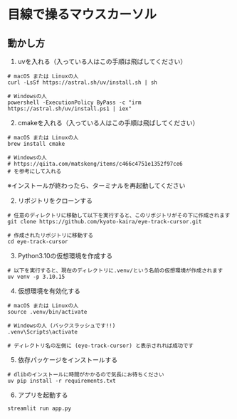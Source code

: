 # 目線で操るマウスカーソル
## 動かし方

1. uvを入れる（入っている人はこの手順は飛ばしてください）

```shell
# macOS または Linuxの人
curl -LsSf https://astral.sh/uv/install.sh | sh

# Windowsの人
powershell -ExecutionPolicy ByPass -c "irm https://astral.sh/uv/install.ps1 | iex"
```

2. cmakeを入れる（入っている人はこの手順は飛ばしてください）

```shell
# macOS または Linuxの人
brew install cmake

# Windowsの人
# https://qiita.com/matskeng/items/c466c4751e1352f97ce6
# を参考にして入れる
```

※インストールが終わったら、ターミナルを再起動してください

2. リポジトリをクローンする

```shell
# 任意のディレクトリに移動して以下を実行すると、このリポジトリがその下に作成されます
git clone https://github.com/kyoto-kaira/eye-track-cursor.git

# 作成されたリポジトリに移動する
cd eye-track-cursor
```

3. Python3.10の仮想環境を作成する

```shell
# 以下を実行すると、現在のディレクトリに.venv/という名前の仮想環境が作成されます
uv venv -p 3.10.15
```

4. 仮想環境を有効化する

```shell
# macOS または Linuxの人
source .venv/bin/activate

# Windowsの人 (バックスラッシュです!!)
.venv\Scripts\activate

# ディレクトリ名の左側に (eye-track-cursor) と表示されれば成功です
```

5. 依存パッケージをインストールする

```shell
# dlibのインストールに時間がかかるので気長にお待ちください
uv pip install -r requirements.txt
```

6. アプリを起動する

```shell
streamlit run app.py
```
